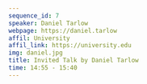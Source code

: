 ```yaml
---
sequence_id: 7
speaker: Daniel Tarlow
webpage: https://daniel.tarlow
affil: University
affil_link: https://university.edu
img: daniel.jpg
title: Invited Talk by Daniel Tarlow
time: 14:55 - 15:40
---
```

